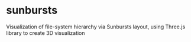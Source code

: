 # sunbursts
Visualization of file-system hierarchy via Sunbursts layout, using Three.js library to create 3D visualization
